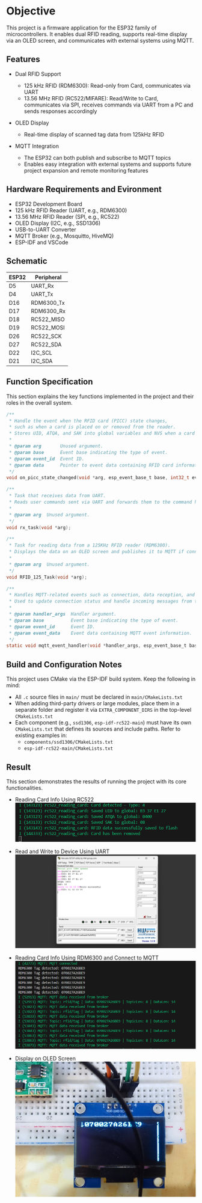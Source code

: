 # Objective

This project is a firmware application for the ESP32 family of microcontrollers. It enables dual RFID reading, supports real-time display via an OLED screen, and communicates with external systems using MQTT.

## Features

- Dual RFID Support
  - 125 kHz RFID (RDM6300): Read-only from Card, communicates via UART
  - 13.56 MHz RFID (RC522/MIFARE): Read/Write to Card, communicates via SPI, receives commands via UART from a PC and sends responses accordingly

- OLED Display
  - Real-time display of scanned tag data from 125kHz RFID

- MQTT Integration
  - The ESP32 can both publish and subscribe to MQTT topics
  - Enables easy integration with external systems and supports future project expansion and remote monitoring features

## Hardware Requirements and Evironment

- ESP32 Development Board  
- 125 kHz RFID Reader (UART, e.g., RDM6300)  
- 13.56 MHz RFID Reader (SPI, e.g., RC522)  
- OLED Display (I2C, e.g., SSD1306)  
- USB-to-UART Converter  
- MQTT Broker (e.g., Mosquitto, HiveMQ)  
- ESP-IDF and VSCode  

## Schematic
|ESP32|Peripheral|
|--|--|
|D5|UART_Rx|
|D4|UART_Tx|
|D16|RDM6300_Tx|
|D17|RDM6300_Rx|
|D18|RC522_MISO|
|D19|RC522_MOSI|
|D26|RC522_SCK|
|D27|RC522_SDA|
|D22|I2C_SCL|
|D21|I2C_SDA|

## Function Specification

This section explains the key functions implemented in the project and their roles in the overall system.

```C
/**
 * Handle the event when the RFID card (PICC) state changes,
 * such as when a card is placed on or removed from the reader.
 * Stores UID, ATQA, and SAK into global variables and NVS when a card is detected.
 *
 * @param arg       Unused argument.
 * @param base      Event base indicating the type of event.
 * @param event_id  Event ID.
 * @param data      Pointer to event data containing RFID card information.
 */
void on_picc_state_changed(void *arg, esp_event_base_t base, int32_t event_id, void *data);
```
```C
/**
 * Task that receives data from UART.
 * Reads user commands sent via UART and forwards them to the command handler.
 *
 * @param arg  Unused argument.
 */
void rx_task(void *arg);
```
```C
/**
 * Task for reading data from a 125KHz RFID reader (RDM6300).
 * Displays the data on an OLED screen and publishes it to MQTT if connected.
 *
 * @param arg  Unused argument.
 */
void RFID_125_Task(void *arg);
```
```C
/**
 * Handles MQTT-related events such as connection, data reception, and disconnection.
 * Used to update connection status and handle incoming messages from the broker.
 *
 * @param handler_args  Handler argument.
 * @param base          Event base indicating the type of event.
 * @param event_id      Event ID.
 * @param event_data    Event data containing MQTT event information.
 */
static void mqtt_event_handler(void *handler_args, esp_event_base_t base, int32_t event_id, void *event_data);
```

## Build and Configuration Notes

This project uses CMake via the ESP-IDF build system. Keep the following in mind:

- All `.c` source files in `main/` must be declared in `main/CMakeLists.txt`
- When adding third-party drivers or large modules, place them in a separate folder and register it via `EXTRA_COMPONENT_DIRS` in the top-level `CMakeLists.txt`
- Each component (e.g., `ssd1306`, `esp-idf-rc522-main`) must have its own `CMakeLists.txt` that defines its sources and include paths. Refer to existing examples in:
    - `components/ssd1306/CMakeLists.txt`
    - `esp-idf-rc522-main/CMakeLists.txt`

## Result
This section demonstrates the results of running the project with its core functionalities.

- Reading Card Info Using RC522
![Reading Card Info Using RC522](https://github.com/quinndoan/DoanThiThuQuyen_GR1_20242/blob/main/image/rc522_readingfromcard.png)

- Read and Write to Device Using UART
![Read and Write to Device Using UART](https://github.com/quinndoan/DoanThiThuQuyen_GR1_20242/blob/main/image/uart1.png)

- Reading Card Info Using RDM6300 and Connect to MQTT
![Reading Card Info Using RDM6300 and Connect to MQTT](https://github.com/quinndoan/DoanThiThuQuyen_GR1_20242/blob/main/image/rdm6300_mqtt.png)

- Display on OLED Screen
![OLed](https://github.com/quinndoan/DoanThiThuQuyen_GR1_20242/blob/main/image/oled.jpg)

